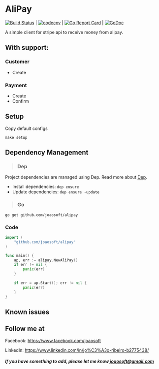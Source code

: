 AliPay
================

[![Build Status](https://travis-ci.org/joaosoft/alipay.svg?branch=master)](https://travis-ci.org/joaosoft/alipay) | [![codecov](https://codecov.io/gh/joaosoft/alipay/branch/master/graph/badge.svg)](https://codecov.io/gh/joaosoft/alipay) | [![Go Report Card](https://goreportcard.com/badge/github.com/joaosoft/alipay)](https://goreportcard.com/report/github.com/joaosoft/alipay) | [![GoDoc](https://godoc.org/github.com/joaosoft/alipay?status.svg)](https://godoc.org/github.com/joaosoft/alipay)

A simple client for stripe api to receive money from alipay.

## With support:

### Customer
* Create
  
### Payment
* Create 
* Confirm

## Setup
Copy default configs
```
make setup
```

## Dependency Management
>### Dep

Project dependencies are managed using Dep. Read more about [Dep](https://github.com/golang/dep).
* Install dependencies: `dep ensure`
* Update dependencies: `dep ensure -update`


>### Go
```
go get github.com/joaosoft/alipay
```

### Code
```go
import (
	"github.com/joaosoft/alipay"
)

func main() {
    ap, err := alipay.NewAliPay()
    if err != nil {
        panic(err)
    }
    
    if err = ap.Start(); err != nil {
        panic(err)
    }
}

```

## Known issues

## Follow me at
Facebook: https://www.facebook.com/joaosoft

LinkedIn: https://www.linkedin.com/in/jo%C3%A3o-ribeiro-b2775438/

##### If you have something to add, please let me know joaosoft@gmail.com
